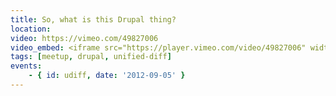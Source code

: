 ```yaml
---
title: So, what is this Drupal thing?
location: 
video: https://vimeo.com/49827006
video_embed: <iframe src="https://player.vimeo.com/video/49827006" width="640" height="360" frameborder="0" webkitallowfullscreen mozallowfullscreen allowfullscreen></iframe>
tags: [meetup, drupal, unified-diff]
events:
    - { id: udiff, date: '2012-09-05' }
---
```

